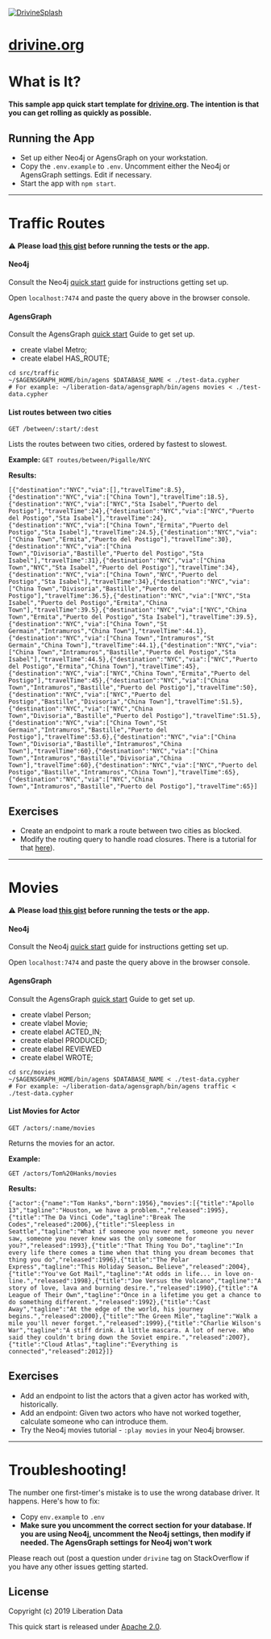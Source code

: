 <a href="https://drivine.org"> ![DrivineSplash](https://raw.githubusercontent.com/liberation-data/drivine/master/docs/images/splash.jpg)</a>
# <a href="https://drivine.org">drivine.org</a>     

# What is It?

**This sample app quick start template for [drivine.org](https://drivine.org). The intention is that you can get rolling as quickly as possible.**

## Running the App 

* Set up either Neo4j or AgensGraph on your workstation. 
* Copy the `.env.example` to `.env`. Uncomment either the Neo4j or AgensGraph settings. Edit if necessary. 
* Start the app with `npm start`. 

----

# Traffic Routes

:warning: **Please load [this gist](https://github.com/liberation-data/drivine-inspiration/blob/master/src/traffic/test-data.cypher) before running the tests or the app.**

#### Neo4j

Consult the Neo4j <a href="https://neo4j.com/developer/get-started/">quick start</a> guide for instructions getting set up. 

Open `localhost:7474` and paste the query above in the browser console. 

#### AgensGraph

Consult the AgensGraph <a href="https://bitnine.net/documentations/quick-guide-1-3.html">quick start</a> Guide to get set up.

* create vlabel Metro;
* create elabel HAS_ROUTE;

```
cd src/traffic
~/$AGENSGRAPH_HOME/bin/agens $DATABASE_NAME < ./test-data.cypher
# For example: ~/liberation-data/agensgraph/bin/agens movies < ./test-data.cypher
```

#### List routes between two cities

`GET /between/:start/:dest`

Lists the routes between two cities, ordered by fastest to slowest. 

**Example:** 
`GET routes/between/Pigalle/NYC`

**Results:**
```
[{"destination":"NYC","via":[],"travelTime":8.5},{"destination":"NYC","via":["China Town"],"travelTime":18.5},{"destination":"NYC","via":["NYC","Sta Isabel","Puerto del Postigo"],"travelTime":24},{"destination":"NYC","via":["NYC","Puerto del Postigo","Sta Isabel"],"travelTime":24},{"destination":"NYC","via":["China Town","Ermita","Puerto del Postigo","Sta Isabel"],"travelTime":24.5},{"destination":"NYC","via":["China Town","Ermita","Puerto del Postigo"],"travelTime":30},{"destination":"NYC","via":["China Town","Divisoria","Bastille","Puerto del Postigo","Sta Isabel"],"travelTime":31},{"destination":"NYC","via":["China Town","NYC","Sta Isabel","Puerto del Postigo"],"travelTime":34},{"destination":"NYC","via":["China Town","NYC","Puerto del Postigo","Sta Isabel"],"travelTime":34},{"destination":"NYC","via":["China Town","Divisoria","Bastille","Puerto del Postigo"],"travelTime":36.5},{"destination":"NYC","via":["NYC","Sta Isabel","Puerto del Postigo","Ermita","China Town"],"travelTime":39.5},{"destination":"NYC","via":["NYC","China Town","Ermita","Puerto del Postigo","Sta Isabel"],"travelTime":39.5},{"destination":"NYC","via":["China Town","St Germain","Intramuros","China Town"],"travelTime":44.1},{"destination":"NYC","via":["China Town","Intramuros","St Germain","China Town"],"travelTime":44.1},{"destination":"NYC","via":["China Town","Intramuros","Bastille","Puerto del Postigo","Sta Isabel"],"travelTime":44.5},{"destination":"NYC","via":["NYC","Puerto del Postigo","Ermita","China Town"],"travelTime":45},{"destination":"NYC","via":["NYC","China Town","Ermita","Puerto del Postigo"],"travelTime":45},{"destination":"NYC","via":["China Town","Intramuros","Bastille","Puerto del Postigo"],"travelTime":50},{"destination":"NYC","via":["NYC","Puerto del Postigo","Bastille","Divisoria","China Town"],"travelTime":51.5},{"destination":"NYC","via":["NYC","China Town","Divisoria","Bastille","Puerto del Postigo"],"travelTime":51.5},{"destination":"NYC","via":["China Town","St Germain","Intramuros","Bastille","Puerto del Postigo"],"travelTime":53.6},{"destination":"NYC","via":["China Town","Divisoria","Bastille","Intramuros","China Town"],"travelTime":60},{"destination":"NYC","via":["China Town","Intramuros","Bastille","Divisoria","China Town"],"travelTime":60},{"destination":"NYC","via":["NYC","Puerto del Postigo","Bastille","Intramuros","China Town"],"travelTime":65},{"destination":"NYC","via":["NYC","China Town","Intramuros","Bastille","Puerto del Postigo"],"travelTime":65}]
```

## Exercises

* Create an endpoint to mark a route between two cities as blocked. 
* Modify the routing query to handle road closures. There is a tutorial for that [here](https://liberation-data.com/saxeburg-series/2018/11/28/rock-n-roll-traffic-routing.html)). 

----

# Movies

:warning: **Please load [this gist](https://github.com/liberation-data/drivine-inspiration/blob/master/src/movies/test-data.cypher) before running the tests or the app.** 

#### Neo4j

Consult the Neo4j <a href="https://neo4j.com/developer/get-started/">quick start</a> guide for instructions getting set up. 

Open `localhost:7474` and paste the query above in the browser console. 

#### AgensGraph

Consult the AgensGraph <a href="https://bitnine.net/documentations/quick-guide-1-3.html">quick start</a> Guide to get set up. 

* create vlabel Person;
* create vlabel Movie;
* create elabel ACTED_IN;
* create elabel PRODUCED;
* create elabel REVIEWED
* create elabel WROTE;

```
cd src/movies
~/$AGENSGRAPH_HOME/bin/agens $DATABASE_NAME < ./test-data.cypher
# For example: ~/liberation-data/agensgraph/bin/agens traffic < ./test-data.cypher
```

#### List Movies for Actor

`GET /actors/:name/movies` 

Returns the movies for an actor. 

**Example:** 

`GET /actors/Tom%20Hanks/movies` 

**Results:**
```
{"actor":{"name":"Tom Hanks","born":1956},"movies":[{"title":"Apollo 13","tagline":"Houston, we have a problem.","released":1995},{"title":"The Da Vinci Code","tagline":"Break The Codes","released":2006},{"title":"Sleepless in Seattle","tagline":"What if someone you never met, someone you never saw, someone you never knew was the only someone for you?","released":1993},{"title":"That Thing You Do","tagline":"In every life there comes a time when that thing you dream becomes that thing you do","released":1996},{"title":"The Polar Express","tagline":"This Holiday Season… Believe","released":2004},{"title":"You've Got Mail","tagline":"At odds in life... in love on-line.","released":1998},{"title":"Joe Versus the Volcano","tagline":"A story of love, lava and burning desire.","released":1990},{"title":"A League of Their Own","tagline":"Once in a lifetime you get a chance to do something different.","released":1992},{"title":"Cast Away","tagline":"At the edge of the world, his journey begins.","released":2000},{"title":"The Green Mile","tagline":"Walk a mile you'll never forget.","released":1999},{"title":"Charlie Wilson's War","tagline":"A stiff drink. A little mascara. A lot of nerve. Who said they couldn't bring down the Soviet empire.","released":2007},{"title":"Cloud Atlas","tagline":"Everything is connected","released":2012}]}
```

## Exercises 

* Add an endpoint to list the actors that a given actor has worked with, historically. 
* Add an endpoint: Given two actors who have not worked together, calculate someone who can introduce them. 
* Try the Neo4j movies tutorial - `:play movies` in your Neo4j browser. 

----

# Troubleshooting!

The number one first-timer's mistake is to use the wrong database driver. It happens. Here's how to fix: 

* Copy `env.example` to `.env` 
* **Make sure you uncomment the correct section for your database. If you are using Neo4j, uncomment the Neo4j settings, then modify if needed. The AgensGraph settings for Neo4j won't work**

Please reach out (post a question under `drivine` tag on StackOverflow if you have any other issues getting started. 

## License

Copyright (c) 2019 Liberation Data

This quick start is released under <a href="https://www.apache.org/licenses/LICENSE-2.0">Apache 2.0</a>.

